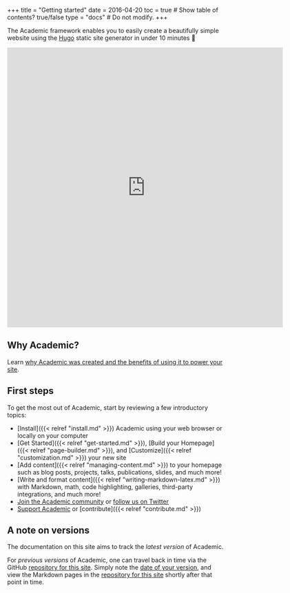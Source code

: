 +++
title = "Getting started"
date = 2016-04-20
toc = true  # Show table of contents? true/false
type = "docs"  # Do not modify.
+++

The Academic framework enables you to easily create a beautifully simple website using the [Hugo](https://gohugo.io) static site generator in under 10 minutes :rocket:

<iframe src="https://docs.google.com/forms/d/e/1FAIpQLSemiBqrMoNq0PYvrnWBRXevjzT618bEW-AvTVF6iWVPQAfw9w/viewform?embedded=true" width="640" height="650" frameborder="0" marginheight="0" marginwidth="0">Loading…</iframe>

## Why Academic?

Learn [why Academic was created and the benefits of using it to power your site](https://georgecushen.com/create-your-website-with-hugo/).

## First steps

To get the most out of Academic, start by reviewing a few introductory topics:

- [Install]({{< relref "install.md" >}}) Academic using your web browser or locally on your computer
- [Get Started]({{< relref "get-started.md" >}}), [Build your Homepage]({{< relref "page-builder.md" >}}), and [Customize]({{< relref "customization.md" >}}) your new site
- [Add content]({{< relref "managing-content.md" >}}) to your homepage such as blog posts, projects, talks, publications, slides, and much more!
- [Write and format content]({{< relref "writing-markdown-latex.md" >}}) with Markdown, math, code highlighting, galleries, third-party integrations, and much more!
- [Join the Academic community](https://spectrum.chat/academic) or [follow us on Twitter](https://twitter.com/source_themes)
- [Support Academic](../#support) or [contribute]({{< relref "contribute.md" >}})

## A note on versions

The documentation on this site aims to track the _latest version_ of Academic. 

For _previous versions_ of Academic, one can travel back in time via the GitHub [repository for this site](https://github.com/sourcethemes/academic-www). Simply note the [date of your version](https://github.com/gcushen/hugo-academic/releases), and view the Markdown pages in the [repository for this site](https://github.com/sourcethemes/academic-www) shortly after that point in time.
